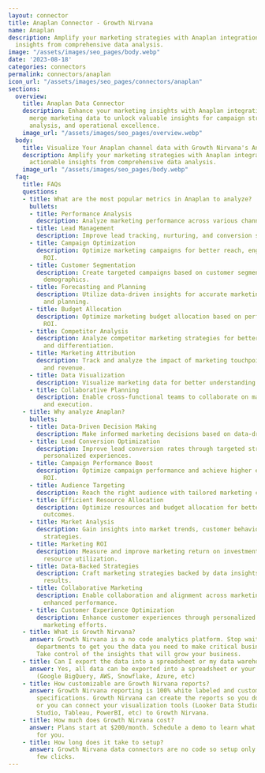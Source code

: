 ```yaml
---
layout: connector
title: Anaplan Connector - Growth Nirvana
name: Anaplan
description: Amplify your marketing strategies with Anaplan integration. Gain actionable
  insights from comprehensive data analysis.
image: "/assets/images/seo_pages/body.webp"
date: '2023-08-18'
categories: connectors
permalink: connectors/anaplan
icon_url: "/assets/images/seo_pages/connectors/anaplan"
sections:
  overview:
    title: Anaplan Data Connector
    description: Enhance your marketing insights with Anaplan integration. Seamlessly
      merge marketing data to unlock valuable insights for campaign strategies, lead
      analysis, and operational excellence.
    image_url: "/assets/images/seo_pages/overview.webp"
  body:
    title: Visualize Your Anaplan channel data with Growth Nirvana's Anaplan Connector
    description: Amplify your marketing strategies with Anaplan integration. Gain
      actionable insights from comprehensive data analysis.
    image_url: "/assets/images/seo_pages/body.webp"
  faq:
    title: FAQs
    questions:
    - title: What are the most popular metrics in Anaplan to analyze?
      bullets:
      - title: Performance Analysis
        description: Analyze marketing performance across various channels and campaigns.
      - title: Lead Management
        description: Improve lead tracking, nurturing, and conversion strategies.
      - title: Campaign Optimization
        description: Optimize marketing campaigns for better reach, engagement, and
          ROI.
      - title: Customer Segmentation
        description: Create targeted campaigns based on customer segmentation and
          demographics.
      - title: Forecasting and Planning
        description: Utilize data-driven insights for accurate marketing forecasting
          and planning.
      - title: Budget Allocation
        description: Optimize marketing budget allocation based on performance and
          ROI.
      - title: Competitor Analysis
        description: Analyze competitor marketing strategies for better positioning
          and differentiation.
      - title: Marketing Attribution
        description: Track and analyze the impact of marketing touchpoints on conversion
          and revenue.
      - title: Data Visualization
        description: Visualize marketing data for better understanding and decision-making.
      - title: Collaborative Planning
        description: Enable cross-functional teams to collaborate on marketing planning
          and execution.
    - title: Why analyze Anaplan?
      bullets:
      - title: Data-Driven Decision Making
        description: Make informed marketing decisions based on data-driven insights.
      - title: Lead Conversion Optimization
        description: Improve lead conversion rates through targeted strategies and
          personalized experiences.
      - title: Campaign Performance Boost
        description: Optimize campaign performance and achieve higher engagement and
          ROI.
      - title: Audience Targeting
        description: Reach the right audience with tailored marketing campaigns.
      - title: Efficient Resource Allocation
        description: Optimize resources and budget allocation for better marketing
          outcomes.
      - title: Market Analysis
        description: Gain insights into market trends, customer behavior, and competitor
          strategies.
      - title: Marketing ROI
        description: Measure and improve marketing return on investment for better
          resource utilization.
      - title: Data-Backed Strategies
        description: Craft marketing strategies backed by data insights for improved
          results.
      - title: Collaborative Marketing
        description: Enable collaboration and alignment across marketing teams for
          enhanced performance.
      - title: Customer Experience Optimization
        description: Enhance customer experiences through personalized and targeted
          marketing efforts.
    - title: What is Growth Nirvana?
      answer: Growth Nirvana is a no code analytics platform. Stop waiting for other
        departments to get you the data you need to make critical business decisions.
        Take control of the insights that will grow your business.
    - title: Can I export the data into a spreadsheet or my data warehouse?
      answer: Yes, all data can be exported into a spreadsheet or your data warehouse
        (Google BigQuery, AWS, Snowflake, Azure, etc)
    - title: How customizable are Growth Nirvana reports?
      answer: Growth Nirvana reporting is 100% white labeled and customized to your
        specifications. Growth Nirvana can create the reports so you don’t have to
        or you can connect your visualization tools (Looker Data Studio/Google Data
        Studio, Tableau, PowerBI, etc) to Growth Nirvana.
    - title: How much does Growth Nirvana cost?
      answer: Plans start at $200/month. Schedule a demo to learn what plan is best
        for you.
    - title: How long does it take to setup?
      answer: Growth Nirvana data connectors are no code so setup only requires a
        few clicks.
---
```

